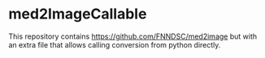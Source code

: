 # med2ImageCallable
This repository contains https://github.com/FNNDSC/med2image but with an extra file that allows calling conversion from python directly.
